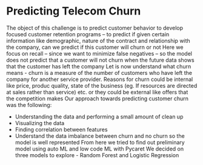 # Predicting Telecom Churn
The object of this challenge is to predict customer behavior to develop focused customer retention programs – to predict if given certain information like demographic, nature of the contract and relationship with the company, can we predict if this customer will churn or not 
Here we focus on recall – since we want to minimize false negatives – so the model does not predict that a customer will not churn when the future data shows that the customer has left the company 
Let is now understand what churn means  - churn is a measure of the number of customers who have left the company for another service provider. Reasons for churn could be internal like price, produc quality, state of the business (eg. If resources are directed at sales rather than service) etc. or they could be external like offers that the competition makes 
Our approach towards predicting customer churn was the following:
  - Understanding the data and performing a small amount of clean up 
  - Visualizing the data 
  - Finding correlation between features 
  - Understand the data imbalance between churn and no churn so the model is well represented
From here we tried to find out preliminary model using auto ML and low code ML with Pycaret 
We decided on three models to explore - Random Forest and Logistic Regression
